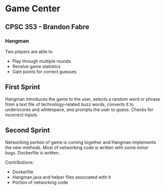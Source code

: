 # Game Center
## CPSC 353 - Brandon Fabre

### Hangman
Two players are able to
* Play through multiple rounds
* Receive game statistics
* Gain points for correct guesses


## First Sprint
Hangman introduces the game to the user, selects a random word or phrase from a text file of technology-related buzz words, converts it to underscores and whitespace, and prompts the user to guess.
Checks for incorrect inputs.
## Second Sprint
Networking portion of game is coming together and Hangman implements the new methods.
Most of networking code is written with some minor bugs.
Dockerfile is written.

Contributions:
* Dockerfile
* Hangman.java and helper files associated with it
* Portion of networking code
